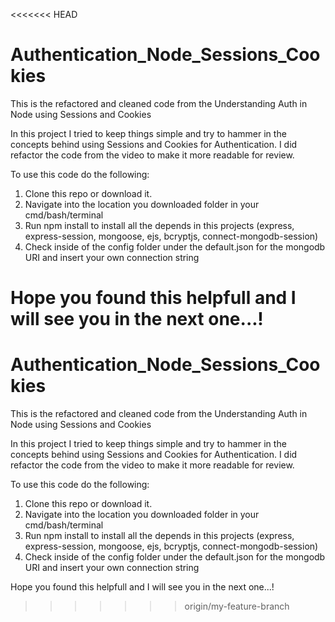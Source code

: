 <<<<<<< HEAD
# Authentication_Node_Sessions_Cookies
This is the refactored and cleaned code from the Understanding Auth in Node using Sessions and Cookies

In this project I tried to keep things simple and try to hammer in the concepts behind using Sessions
and Cookies for Authentication. I did refactor the code from the video to make it more readable for review.

To use this code do the following:
1. Clone this repo or download it.
2. Navigate into the location you downloaded folder in your cmd/bash/terminal
3. Run npm install to install all the depends in this projects (express, express-session, mongoose, ejs, bcryptjs, connect-mongodb-session)
4. Check inside of the config folder under the default.json for the mongodb URI and insert your own connection string 

Hope you found this helpfull and I will see you in the next one...!
=======
# Authentication_Node_Sessions_Cookies
This is the refactored and cleaned code from the Understanding Auth in Node using Sessions and Cookies

In this project I tried to keep things simple and try to hammer in the concepts behind using Sessions
and Cookies for Authentication. I did refactor the code from the video to make it more readable for review.

To use this code do the following:
1. Clone this repo or download it.
2. Navigate into the location you downloaded folder in your cmd/bash/terminal
3. Run npm install to install all the depends in this projects (express, express-session, mongoose, ejs, bcryptjs, connect-mongodb-session)
4. Check inside of the config folder under the default.json for the mongodb URI and insert your own connection string 

Hope you found this helpfull and I will see you in the next one...!
>>>>>>> origin/my-feature-branch
